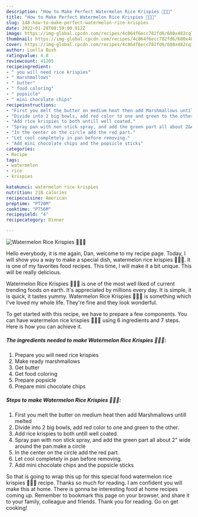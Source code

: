 ```yaml
---
description: "How to Make Perfect Watermelon Rice Krispies 🍉🍉🍉"
title: "How to Make Perfect Watermelon Rice Krispies 🍉🍉🍉"
slug: 148-how-to-make-perfect-watermelon-rice-krispies
date: 2022-01-28T08:59:00.912Z
image: https://img-global.cpcdn.com/recipes/4c864f6ecc782fd6/680x482cq70/watermelon-rice-krispies-recipe-main-photo.jpg
thumbnail: https://img-global.cpcdn.com/recipes/4c864f6ecc782fd6/680x482cq70/watermelon-rice-krispies-recipe-main-photo.jpg
cover: https://img-global.cpcdn.com/recipes/4c864f6ecc782fd6/680x482cq70/watermelon-rice-krispies-recipe-main-photo.jpg
author: Luella Bush
ratingvalue: 4.8
reviewcount: 41205
recipeingredient:
- " you will need rice krispies"
- " marshmallows"
- " butter"
- " food coloring"
- " popsicle"
- " mini chocolate chips"
recipeinstructions:
- "First you melt the butter on medium heat then add Marshmallows untill melted"
- "Divide into 2 big bowls, add red color to one and green to the other."
- "Add rice krispies to both untill well coated."
- "Spray pan with non stick spray, and add the green part all about 2&#34; wide around the pan.make a circle"
- "In the center on the circle add the red part."
- "Let cool completely in pan before removing."
- "Add mini chocolate chips and the popsicle sticks"
categories:
- Recipe
tags:
- watermelon
- rice
- krispies

katakunci: watermelon rice krispies 
nutrition: 218 calories
recipecuisine: American
preptime: "PT20M"
cooktime: "PT56M"
recipeyield: "4"
recipecategory: Dinner

---
```



![Watermelon Rice Krispies 🍉🍉🍉](https://img-global.cpcdn.com/recipes/4c864f6ecc782fd6/680x482cq70/watermelon-rice-krispies-recipe-main-photo.jpg)

Hello everybody, it is me again, Dan, welcome to my recipe page. Today, I will show you a way to make a special dish, watermelon rice krispies 🍉🍉🍉. It is one of my favorites food recipes. This time, I will make it a bit unique. This will be really delicious.



Watermelon Rice Krispies 🍉🍉🍉 is one of the most well liked of current trending foods on earth. It's appreciated by millions every day. It is simple, it is quick, it tastes yummy. Watermelon Rice Krispies 🍉🍉🍉 is something which I've loved my whole life. They're fine and they look wonderful.


To get started with this recipe, we have to prepare a few components. You can have watermelon rice krispies 🍉🍉🍉 using 6 ingredients and 7 steps. Here is how you can achieve it.

<!--inarticleads1-->

##### The ingredients needed to make Watermelon Rice Krispies 🍉🍉🍉:

1. Prepare  you will need rice krispies
1. Make ready  marshmallows
1. Get  butter
1. Get  food coloring
1. Prepare  popsicle
1. Prepare  mini chocolate chips




<!--inarticleads2-->

##### Steps to make Watermelon Rice Krispies 🍉🍉🍉:

1. First you melt the butter on medium heat then add Marshmallows untill melted
1. Divide into 2 big bowls, add red color to one and green to the other.
1. Add rice krispies to both untill well coated.
1. Spray pan with non stick spray, and add the green part all about 2&#34; wide around the pan.make a circle
1. In the center on the circle add the red part.
1. Let cool completely in pan before removing.
1. Add mini chocolate chips and the popsicle sticks




So that is going to wrap this up for this special food watermelon rice krispies 🍉🍉🍉 recipe. Thanks so much for reading. I am confident you will make this at home. There is gonna be interesting food at home recipes coming up. Remember to bookmark this page on your browser, and share it to your family, colleague and friends. Thank you for reading. Go on get cooking!
